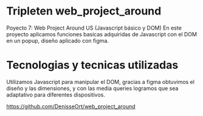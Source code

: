 # Tripleten web_project_around

Poyecto 7: Web Project Around US (Javascript básico y DOM)
En este proyecto aplicamos funciones basicas adquiridas de Javascript con el DOM en un popup, diseño aplicado con figma.

# Tecnologias y tecnicas utilizadas

Utilizamos Javascript para manipular el DOM, gracias a figma obtuvimos el diseño y las dimensiones, y con las media queries logramos que sea adaptativo para diferentes dispositivos.

https://github.com/DenisseOrt/web_project_around
